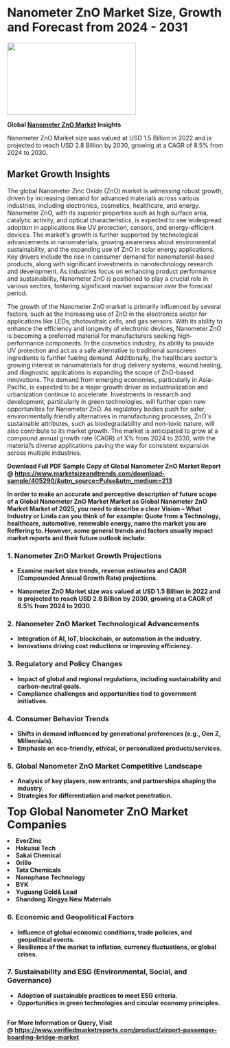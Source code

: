 <H1>Nanometer ZnO Market Size, Growth and Forecast from 2024 - 2031</H1><img class="aligncenter size-medium wp-image-584254" src="https://thirdeyenews.in/wp-content/uploads/2024/09/Global-Market-Research-300x168.jpeg" alt="" width="300" height="168" /><p><strong>Global&nbsp;<a href="https://www.marketsizeandtrends.com/download-sample/405290/&amp;utm_source=Pulse&amp;utm_medium=213">Nanometer ZnO Market</a> Insights</strong></p><p>Nanometer ZnO Market size was valued at USD 1.5 Billion in 2022 and is projected to reach USD 2.8 Billion by 2030, growing at a CAGR of 8.5% from 2024 to 2030.</p><p><h2>Market Growth Insights</h2> <p>The global Nanometer Zinc Oxide (ZnO) market is witnessing robust growth, driven by increasing demand for advanced materials across various industries, including electronics, cosmetics, healthcare, and energy. Nanometer ZnO, with its superior properties such as high surface area, catalytic activity, and optical characteristics, is expected to see widespread adoption in applications like UV protection, sensors, and energy-efficient devices. The market's growth is further supported by technological advancements in nanomaterials, growing awareness about environmental sustainability, and the expanding use of ZnO in solar energy applications. Key drivers include the rise in consumer demand for nanomaterial-based products, along with significant investments in nanotechnology research and development. As industries focus on enhancing product performance and sustainability, Nanometer ZnO is positioned to play a crucial role in various sectors, fostering significant market expansion over the forecast period.</p> <p><strong></strong></p> <p>The growth of the Nanometer ZnO market is primarily influenced by several factors, such as the increasing use of ZnO in the electronics sector for applications like LEDs, photovoltaic cells, and gas sensors. With its ability to enhance the efficiency and longevity of electronic devices, Nanometer ZnO is becoming a preferred material for manufacturers seeking high-performance components. In the cosmetics industry, its ability to provide UV protection and act as a safe alternative to traditional sunscreen ingredients is further fueling demand. Additionally, the healthcare sector's growing interest in nanomaterials for drug delivery systems, wound healing, and diagnostic applications is expanding the scope of ZnO-based innovations. The demand from emerging economies, particularly in Asia-Pacific, is expected to be a major growth driver as industrialization and urbanization continue to accelerate. Investments in research and development, particularly in green technologies, will further open new opportunities for Nanometer ZnO. As regulatory bodies push for safer, environmentally friendly alternatives in manufacturing processes, ZnO's sustainable attributes, such as biodegradability and non-toxic nature, will also contribute to its market growth. The market is anticipated to grow at a compound annual growth rate (CAGR) of X% from 2024 to 2030, with the material’s diverse applications paving the way for consistent expansion across multiple industries. <p><strong></p><p><span class=""><strong>Download Full PDF Sample Copy of Global Nanometer ZnO Market Report</strong> @ <a href="https://www.marketsizeandtrends.com/download-sample/405290/&amp;utm_source=Pulse&amp;utm_medium=213" target="_blank">https://www.marketsizeandtrends.com/download-sample/405290/&amp;utm_source=Pulse&amp;utm_medium=213</a></span></p><p>In order to make an accurate and perceptive description of future scope of a Global&nbsp;Nanometer ZnO Market Market as Global&nbsp;Nanometer ZnO Market Market of 2025, you need to describe a clear Vision &ndash; What Industry or Linda can you think of for example: Quote from a Technology, healthcare, automotive, renewable energy, name the market you are Reffering to. However, some general trends and factors usually impact market reports and their future outlook include:</p><h3>1.&nbsp;<strong>Nanometer ZnO Market Growth Projections</strong></h3><ul><li>Examine market size trends, revenue estimates and CAGR (Compounded Annual Growth Rate) projections.</li><li><p>Nanometer ZnO Market size was valued at USD 1.5 Billion in 2022 and is projected to reach USD 2.8 Billion by 2030, growing at a CAGR of 8.5% from 2024 to 2030.</p></li></ul><h3>2.&nbsp;<strong>Nanometer ZnO Market Technological Advancements</strong></h3><ul><li>Integration of AI, IoT, blockchain, or automation in the industry.</li><li>Innovations driving cost reductions or improving efficiency.</li></ul><h3>3.&nbsp;<strong>Regulatory and Policy Changes</strong></h3><ul><li>Impact of global and regional regulations, including sustainability and carbon-neutral goals.</li><li>Compliance challenges and opportunities tied to government initiatives.</li></ul><h3>4.&nbsp;<strong>Consumer Behavior Trends</strong></h3><ul><li>Shifts in demand influenced by generational preferences (e.g., Gen Z, Millennials).</li><li>Emphasis on eco-friendly, ethical, or personalized products/services.</li></ul><h3>5.&nbsp;<strong>Global Nanometer ZnO Market Competitive Landscape</strong></h3><ul><li>Analysis of key players, new entrants, and partnerships shaping the industry.</li><li>Strategies for differentiation and market penetration.</li></ul><p data-pm-slice="1 1 []"><span style="color: inherit; font-family: inherit; font-size: 25px;">Top Global Nanometer ZnO Market Companies</span></p><div class="" data-test-id=""><p><li>EverZinc</li><li> Hakusui Tech</li><li> Sakai Chemical</li><li> Grillo</li><li> Tata Chemicals</li><li> Nanophase Technology</li><li> BYK</li><li> Yuguang Gold& Lead</li><li> Shandong Xingya New Materials</li></p></div><h3>6.&nbsp;<strong>Economic and Geopolitical Factors</strong></h3><ul><li>Influence of global economic conditions, trade policies, and geopolitical events.</li><li>Resilience of the market to inflation, currency fluctuations, or global crises.</li></ul><h3>7.&nbsp;<strong>Sustainability and ESG (Environmental, Social, and Governance)</strong></h3><ul><li>Adoption of sustainable practices to meet ESG criteria.</li><li>Opportunities in green technologies and circular economy principles.</li></ul><h2><strong style="font-size: 14px;">For More Information or Query, Visit @&nbsp;</strong><a style="background-color: #ffffff; font-size: 14px;" href="https://www.marketsizeandtrends.com/report/nanometer-zno-market/" target="_blank">https://www.verifiedmarketreports.com/product/airport-passenger-boarding-bridge-market</a></h2>
